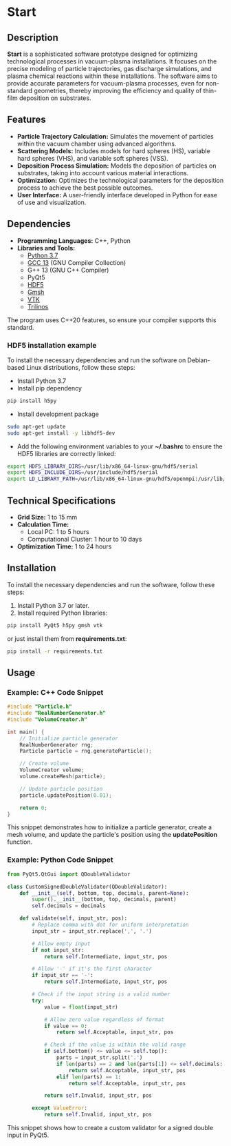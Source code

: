 # Start

## Description

**Start** is a sophisticated software prototype designed for optimizing technological processes in vacuum-plasma installations. It focuses on the precise modeling of particle trajectories, gas discharge simulations, and plasma chemical reactions within these installations. The software aims to provide accurate parameters for vacuum-plasma processes, even for non-standard geometries, thereby improving the efficiency and quality of thin-film deposition on substrates.

## Features

- **Particle Trajectory Calculation:** Simulates the movement of particles within the vacuum chamber using advanced algorithms.
- **Scattering Models:** Includes models for hard spheres (HS), variable hard spheres (VHS), and variable soft spheres (VSS).
- **Deposition Process Simulation:** Models the deposition of particles on substrates, taking into account various material interactions.
- **Optimization:** Optimizes the technological parameters for the deposition process to achieve the best possible outcomes.
- **User Interface:** A user-friendly interface developed in Python for ease of use and visualization.

## Dependencies

- **Programming Languages:** C++, Python
- **Libraries and Tools:**
  - [Python 3.7](https://www.python.org/downloads/)
  - [GCC 13](https://gcc.gnu.org/gcc-13/) (GNU Compiler Collection)
  - G++ 13 (GNU C++ Compiler)
  - PyQt5
  - [HDF5](https://github.com/HDFGroup/hdf5)
  - [Gmsh](https://gmsh.info/)
  - [VTK](https://vtk.org/download/)
  - [Trilinos](https://trilinos.github.io/)

The program uses C++20 features, so ensure your compiler supports this standard.

### HDF5 installation example

To install the necessary dependencies and run the software on Debian-based Linux distributions, follow these steps:

- Install Python 3.7
- Install pip dependency

```bash
pip install h5py
```

- Install development package

```bash
sudo apt-get update
sudo apt-get install -y libhdf5-dev
```

- Add the following environment variables to your **~/.bashrc** to ensure the HDF5 libraries are correctly linked:

```bash
export HDF5_LIBRARY_DIRS=/usr/lib/x86_64-linux-gnu/hdf5/serial
export HDF5_INCLUDE_DIRS=/usr/include/hdf5/serial
export LD_LIBRARY_PATH=/usr/lib/x86_64-linux-gnu/hdf5/openmpi:/usr/lib/x86_64-linux-gnu/hdf5/serial:$LD_LIBRARY_PATH
```

## Technical Specifications

- **Grid Size:** 1 to 15 mm
- **Calculation Time:**
  - Local PC: 1 to 5 hours
  - Computational Cluster: 1 hour to 10 days
- **Optimization Time:** 1 to 24 hours

## Installation

To install the necessary dependencies and run the software, follow these steps:

1. Install Python 3.7 or later.
2. Install required Python libraries:

```bash
pip install PyQt5 h5py gmsh vtk
```

or just install them from **requirements.txt**:

```bash
pip install -r requirements.txt
```

## Usage

### Example: C++ Code Snippet

```cpp
#include "Particle.h"
#include "RealNumberGenerator.h"
#include "VolumeCreator.h"

int main() {
    // Initialize particle generator
    RealNumberGenerator rng;
    Particle particle = rng.generateParticle();

    // Create volume
    VolumeCreator volume;
    volume.createMesh(particle);

    // Update particle position
    particle.updatePosition(0.01);

    return 0;
}
```

This snippet demonstrates how to initialize a particle generator, create a mesh volume, and update the particle's position using the **updatePosition** function.

### Example: Python Code Snippet

```python
from PyQt5.QtGui import QDoubleValidator

class CustomSignedDoubleValidator(QDoubleValidator):
    def __init__(self, bottom, top, decimals, parent=None):
        super().__init__(bottom, top, decimals, parent)
        self.decimals = decimals

    def validate(self, input_str, pos):
        # Replace comma with dot for uniform interpretation
        input_str = input_str.replace(',', '.')

        # Allow empty input
        if not input_str:
            return self.Intermediate, input_str, pos

        # Allow '-' if it's the first character
        if input_str == '-':
            return self.Intermediate, input_str, pos

        # Check if the input string is a valid number
        try:
            value = float(input_str)

            # Allow zero value regardless of format
            if value == 0:
                return self.Acceptable, input_str, pos

            # Check if the value is within the valid range
            if self.bottom() <= value <= self.top():
                parts = input_str.split('.')
                if len(parts) == 2 and len(parts[1]) <= self.decimals:
                    return self.Acceptable, input_str, pos
                elif len(parts) == 1:
                    return self.Acceptable, input_str, pos

            return self.Invalid, input_str, pos

        except ValueError:
            return self.Invalid, input_str, pos
```

This snippet shows how to create a custom validator for a signed double input in PyQt5.
